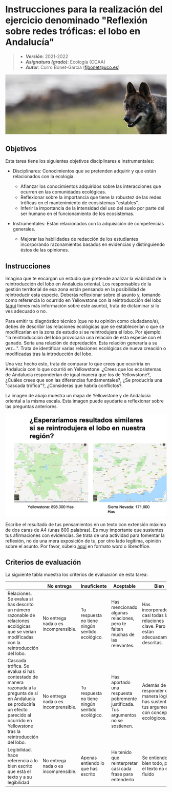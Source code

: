 # Instrucciones para la realización del ejercicio denominado "Reflexión sobre redes tróficas: el lobo en Andalucía"

> + **_Versión_**: 2021-2022
> + **_Asignatura (grado)_**: Ecología (CCAA)
> + **_Autor_**: Curro Bonet-García (fjbonet@uco.es)

![portada](https://github.com/aprendiendo-cosas/A_lobo_andalucia_ecologia_ccaa/raw/2021-2022/imagenes/portada.jpg)

## Objetivos 

Esta tarea tiene los siguientes objetivos disciplinares e instrumentales:

+ Disciplinares: Conocimientos que se pretenden adquirir y que están relacionados con la ecología.
  + Afianzar los conocimientos adquiridos sobre las interacciones que ocurren en las comunidades ecológicas.
  + Reflexionar sobre la importancia que tiene la robustez de las redes tróficas en el mantenimiento de ecosistemas "estables".
  + Inferir la importancia de la intensidad del uso del suelo por parte del ser humano en el funcionamiento de los ecosistemas.
+ Instrumentales: Están relacionados con la adquisición de competencias generales.

  + Mejorar las habilidades de redacción de los estudiantes incorporando razonamientos basados en evidencias y distinguiendo éstos de las opiniones. 



## Instrucciones

Imagina que te encargan un estudio que pretende analizar la viabilidad de la reintroducción del lobo en Andalucía oriental. Los responsables de la gestión territorial de esa zona están pensando en la posibilidad de reintroducir esta especie. Deberás reflexionar sobre el asunto y, tomando como referencia lo ocurrido en Yellowstone con la reintroducción del lobo ([aquí](https://github.com/aprendiendo-cosas/P_modelizacion_interacciones_ecologia_ccaa/raw/2021-2022/descargables/cascadas_troficas.pptx) tienes más información sobre este asunto), trata de dictaminar si lo ves adecuado o no.

Para emitir tu diagnóstico técnico (que no tu opinión como ciudadano/a), debes de describir las relaciones ecológicas que se establecerían o que se modificarían en la zona de estudio si se reintrodujera el lobo. Por ejemplo: "la reintroducción del lobo provocaría una relación de esta especie con el ganado. Sería una relación de depredación. Esta relación generaría a su vez...". Trata de identificar varias relaciones ecológicas de nueva creación o modificadas tras la introducción del lobo.

Una vez hecho esto, trata de comparar lo que crees que ocurriría en Andalucía con lo que ocurrió en Yellowstone .¿Crees que los ecosistemas de Andalucía responderían de igual manera que los de Yellowstone?, ¿Cuáles crees que son las diferencias  fundamentales?, ¿Se produciría una "cascada trófica"?, ¿Consideras que habría conflictos?. 

La imagen de abajo muestra un mapa de Yellowstone y de Andalucía  oriental a la misma escala. Esta imagen puede ayudarte a reflexionar  sobre las preguntas anteriores. 



![imagen](https://github.com/aprendiendo-cosas/A_lobo_andalucia_ecologia_ccaa/raw/2021-2022/imagenes/yellowstone_vs_andalucia.png)

Escribe el resultado de tus pensamientos en un texto con extensión máxima de dos caras de A4 (unas 800 palabras).  Es muy importante que sustentes tus afirmaciones con evidencias. Se trata de una actividad para fomentar la reflexión, no de una mera exposición de tu, por otro lado legítima, opinión sobre el asunto. Por favor, súbelo [aquí](https://www.turnitin.com/t_submit.asp?r=15.22801812729&svr=37&lang=es&aid=120034063) en formato word o libreoffice.



## Criterios de evaluación

La siguiente tabla muestra los criterios de evaluación de esta tarea:



|                                                              | No entrega                           | Insuficiente                                    | Aceptable                                                    | Bien                                                         | Buen trabajo                                                 | Excelente                                                    |
| ------------------------------------------------------------ | ------------------------------------ | ----------------------------------------------- | ------------------------------------------------------------ | ------------------------------------------------------------ | ------------------------------------------------------------ | ------------------------------------------------------------ |
| Relaciones. Se evalua si has descrito un número razonable de relaciones ecológicas que se verían modificadas con la reintroducción del lobo. | No entrega nada o es incomprensible. | Tu respuesta no tiene ningún sentido ecológico. | Has mencionado algunas relaciones, pero te faltan muchas de las relevantes. | Has incorporado casi todas las relaciones clave. Pero no están adecuadamente descritas. | Además de presentar un número aceptable de relaciones, las has descrito adecuadamente según se indicaba en el ejercicio. | Además de lo anterior, incorporas ideas no explícitamente mencionados en las instrucciones. |
| Cascada trófica. Se evalua si has contestado de manera razonada a la pregunta de si en Andalucía se produciría un efecto parecido al ocurrido en Yellowstone tras la reintroducción del lobo. | No entrega nada o es incomprensible. | Tu respuesta no tiene ningún sentido ecológico. | Has aportado una respuesta pobremente justificada. Tus argumentos no se sostienen. | Además de responder de manera lógica, has sustentado tus argumentos con conceptos ecológicos. | Has conectado la pregunta con otros conceptos que hemos visto en la asignatura. Muestras gran capacidad de transferir conocimiento de un ámbito a otro. | Además de lo anterior, incorporas conceptos no explícitamente mencionados en las instrucciones. |
| Legibilidad. hace referencia a lo bien escrito que está el texto y a su legibilidad | No entrega nada o es incomprensible. | Apenas entiendo lo que has escrito              | He tenido que reinterpretar casi cada frase para entenderlo  | Se entiende bien todo, pero el texto no es fluido            | Muy buena redacción. La lectura fluye fácilmente, cual novela. | Impecable estilo de escritura.                               |





